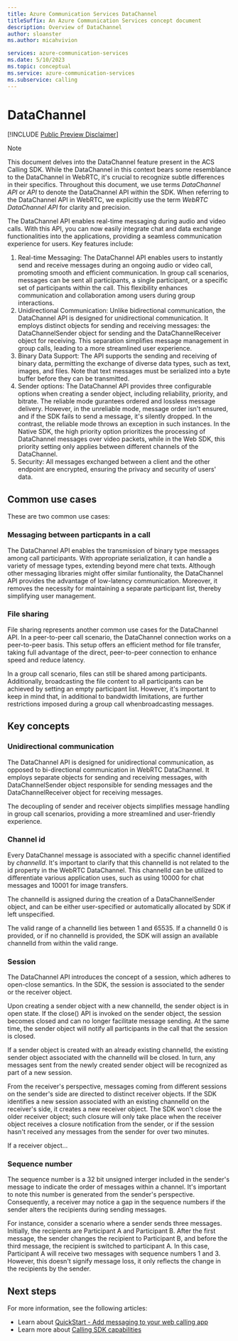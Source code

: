```yaml
---
title: Azure Communication Services DataChannel
titleSuffix: An Azure Communication Services concept document
description: Overview of DataChannel
author: sloanster
ms.author: micahvivion

services: azure-communication-services
ms.date: 5/10/2023
ms.topic: conceptual
ms.service: azure-communication-services
ms.subservice: calling
---
```


# DataChannel

[!INCLUDE [Public Preview Disclaimer](../../includes/public-preview-include.md)]

> [!NOTE]
> This document delves into the DataChannel feature present in the ACS Calling SDK.
> While the DataChannel in this context bears some resemblance to the DataChannel in WebRTC, it's crucial to recognize subtle differences in their specifics.
> Throughout this document, we use terms *DataChannel API* or *API* to denote the DataChannel API within the SDK.
> When referring to the DataChannel API in WebRTC, we explicitly use the term *WebRTC DataChannel API* for clarity and precision.

The DataChannel API enables real-time messaging during audio and video calls. With this API, you can now easily integrate chat and data exchange functionalities into the applications, providing a seamless communication experience for users. Key features include:

1. Real-time Messaging: The DataChannel API enables users to instantly send and receive messages during an ongoing audio or video call, promoting smooth and efficient communication. In group call scenarios, messages can be sent all participants, a single participant, or a specific set of participants within the call. This flexibility enhances communication and collaboration among users during group interactions.
2. Unidirectional Communication: Unlike bidirectional communication, the DataChannel API is designed for unidirectional communication. It employs distinct objects for sending and receiving messages: the DataChannelSender object for sending and the DataChannelReceiver object for receiving. This separation simplifies message management in group calls, leading to a more streamlined user experience.
3. Binary Data Support: The API supports the sending and receiving of binary data, permitting the exchange of diverse data types, such as text, images, and files. Note that text messages must be serialized into a byte buffer before they can be transmitted.
4. Sender options: The DataChannel API provides three configurable options when creating a sender object, including reliability, priority, and bitrate.
 The reliable mode gurantees ordered and lossless message delivery. However, in the unreliable mode, message order isn't ensured, and if the SDK fails to send a message, it's silently dropped. In the contrast, the reliable mode throws an exception in such instances. In the Native SDK, the high priority option prioritizes the processing of DataChannel messages over video packets, while in the Web SDK, this priority setting only applies between different channels of the DataChannel.
5. Security: All messages exchanged between a client and the other endpoint are encrypted, ensuring the privacy and security of users' data.

## Common use cases

These are two common use cases:

### Messaging between particpants in a call

The DataChannel API enables the transmission of binary type messages among call participants.
With appropriate serialization, it can handle a variety of message types, extending beyond mere chat texts.
Although other messaging libraries might offer similar funtionality, the DataChannel API provides the advantage of low-latency communication.
Moreover, it removes the necessity for maintaining a separate participant list, thereby simplifying user management.

### File sharing

File sharing represents another common use cases for the DataChannel API.
In a peer-to-peer call scenario, the DataChannel connection works on a peer-to-peer basis.
This setup offers an efficient method for file transfer, taking full advantage of the direct, peer-to-peer connection to enhance speed and reduce latency.

In a group call scenario, files can still be shared among participants.
Additionally, broadcasting the file content to all participants can be achieved by setting an empty participant list.
However, it's important to keep in mind that, in additional to bandwidth limitations,
 are further restrictions imposed during a group call whenbroadcasting messages.

## Key concepts

### Unidirectional communication
The DataChannel API is designed for unidirectional communication, as opposed to bi-directional communication in WebRTC DataChannel.
It employs separate objects for sending and receiving messages, with DataChannelSender object responsible for sending messages and the DataChannelReceiver object for receiving messages.

The decoupling of sender and receiver objects simplifies message handling in group call scenarios, providing a more streamlined and user-friendly experience.

### Channel id
Every DataChannel message is associated with a specific channel identified by *channelId*.
It's important to clarify that this channelId is not related to the id property in the WebRTC DataChannel.
This channelId can be utilized to differentiate various application uses, such as using 10000 for chat messages and 10001 for image transfers.

The channelId is assigned during the creation of a DataChannelSender object, 
and can be either user-specified or automatically allocated by SDK if left unspecified.

The valid range of a channelId lies between 1 and 65535. If a channelId 0 is provided,
or if no channelId is provided, the SDK will assign an available channelId from within the valid range.

### Session
The DataChannel API introduces the concept of a session, which adheres to open-close semantics.
In the SDK, the session is associated to the sender or the receiver object.

Upon creating a sender object with a new channelId, the sender object is in open state.
If the close() API is invoked on the sender object, the session becomes closed and can no longer facilitate message sending.
At the same time, the sender object will notify all participants in the call that the session is closed.

If a sender object is created with an already existing channelId, the existing sender object associated with the channelId will be closed.
In turn, any messages sent from the newly created sender object will be recognized as part of a new session.

From the receiver's perspective, messages coming from different sessions on the sender's side are directed to distinct receiver objects.
If the SDK identifies a new session associated with an existing channelId on the receiver's side, it creates a new receiver object.
The SDK won't close the older receiver object; such closure will only take place when the receiver object receives a closure notification from the sender,
or if the session hasn't received any messages from the sender for over two minutes.

If a receiver object...

### Sequence number
The sequence number is a 32 bit unsigned interger included in the sender's message to indicate the order of messages within a channel.
It's important to note this number is generated from the sender's perspective. Consequently, a receiver may notice a gap in the sequence numbers if the sender alters the recipients during sending messages.

For instance, consider a scenario where a sender sends three messages. Initially, the recipients are Participant A and Participant B.
After the first message, the sender changes the recipient to Participant B, and before the third message, the recipient is switched to participant A.
In this case, Participant A will receive two messages with sequence numbers 1 and 3. However, this doesn't signify message loss, it only reflects the change in the recipients by the sender.

## Next steps
For more information, see the following articles:

- Learn about [QuickStart - Add messaging to your web calling app](../../quickstarts/voice-video-calling/get-started-datachannel.md)
- Learn more about [Calling SDK capabilities](../../quickstarts/voice-video-calling/getting-started-with-calling.md)
